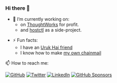 <!--
**guumaster/guumaster** is a ✨ _special_ ✨ repository because its `README.md` (this file) appears on your GitHub profile.
  - 👯 I’m looking to collaborate on ...
  - 🤔 I’m looking for help with 
  - 💬 Ask me about ...
-->

### Hi there 👋


  - 🔭 I’m currently working on:
    - on [ThoughtWorks](https://github.com/thoughtworks) for profit.
    - and [hostctl](https://github.com/guumaster/hostctl) as a side-project.


<!--
  - 🌱 I’m currently learning:
    - [Writing An Interpreter In Go](https://interpreterbook.com/)
    
-->

  - ⚡ Fun facts:
    - I have an [Uruk Hai friend](https://www.flickr.com/photos/gustavo/968050027/in/album-72157601132002707/)
    - I know how to make [my own chainmail](https://www.flickr.com/photos/gustavo/8023265/in/album-177996/)
 
📫 How to reach me:
  
[![GitHub](https://img.shields.io/github/followers/guumaster.svg?label=GitHub&style=social)](https://github.com/guumaster)
[![Twitter](https://img.shields.io/twitter/follow/guumaster?label=Twitter&style=social)](https://twitter.com/guumaster)
[![LinkedIn](https://img.shields.io/badge/LinkedIn--_.svg?style=social&logo=linkedin)](https://www.linkedin.com/in/gustavoandresmarin/)
[![GitHub Sponsors](https://img.shields.io/badge/GitHub_Sponsors--_.svg?style=social&logo=github&logoColor=EA4AAA)](https://github.com/sponsors/guumaster)

